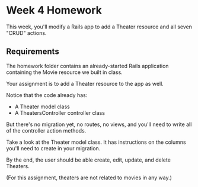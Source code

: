 # Week 4 Homework

This week, you'll modify a Rails app to add a Theater resource and all seven "CRUD" actions.

## Requirements

The homework folder contains an already-started Rails application containing the Movie resource we built in class.

Your assignment is to add a Theater resource to the app as well.

Notice that the code already has:

* A Theater model class
* A TheatersController controller class

But there's no migration yet, no routes, no views, and you'll need to write all of the controller action methods.

Take a look at the Theater model class.  It has instructions on the columns you'll need to create in your migration.

By the end, the user should be able create, edit, update, and delete Theaters.

(For this assignment, theaters are not related to movies in any way.)

